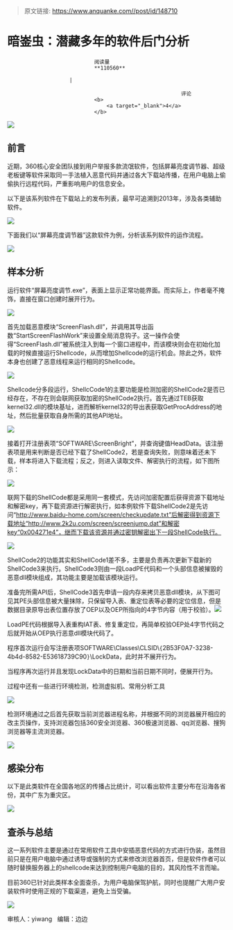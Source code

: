 > 原文链接: https://www.anquanke.com//post/id/148710 


# 暗崟虫：潜藏多年的软件后门分析


                                阅读量   
                                **110560**
                            
                        |
                        
                                                            评论
                                <b>
                                    <a target="_blank">4</a>
                                </b>
                                                                                    



[![](https://p3.ssl.qhimg.com/t01c8fb872127d3cfd9.jpg)](https://p3.ssl.qhimg.com/t01c8fb872127d3cfd9.jpg)

## 前言

近期，360核心安全团队接到用户举报多款流氓软件，包括屏幕亮度调节器、超级老板键等软件采取同一手法植入恶意代码并通过各大下载站传播，在用户电脑上偷偷执行远程代码，严重影响用户的信息安全。

以下是该系列软件在下载站上的发布列表，最早可追溯到2013年，涉及各类辅助软件。

[![](https://p5.ssl.qhimg.com/t01c9f9522f4c29fbab.png)](https://p5.ssl.qhimg.com/t01c9f9522f4c29fbab.png)

下面我们以“屏幕亮度调节器”这款软件为例，分析该系列软件的运作流程。

[![](https://p4.ssl.qhimg.com/t0126ddb471e304d680.png)](https://p4.ssl.qhimg.com/t0126ddb471e304d680.png)



## 样本分析

运行软件“屏幕亮度调节.exe”，表面上显示正常功能界面。而实际上，作者毫不掩饰，直接在窗口创建时展开行为。

[![](https://p3.ssl.qhimg.com/t010c8ed0f9fe6fbf92.png)](https://p3.ssl.qhimg.com/t010c8ed0f9fe6fbf92.png)

首先加载恶意模块“ScreenFlash.dll”，并调用其导出函数“StartScreenFlashWork”来设置全局消息钩子。这一操作会使得“ScreenFlash.dll”被系统注入到每一个窗口进程中，而该模块则会在初始化加载的时候直接运行Shellcode，从而增加Shellcode的运行机会。除此之外，软件本身也创建了恶意线程来运行相同的Shellcode。

[![](https://p5.ssl.qhimg.com/t01094288cabb2f556f.png)](https://p5.ssl.qhimg.com/t01094288cabb2f556f.png)

Shellcode分多段运行，ShellcCode1的主要功能是检测加密的ShellCode2是否已经存在，不存在则会联网获取加密的ShellCode2执行。首先通过TEB获取kernel32.dll的模块基址，进而解析kernel32的导出表获取GetProcAddress的地址，然后批量获取自身所需的其他API地址。

[![](https://p1.ssl.qhimg.com/t01549f2fa9ba7b079d.png)](https://p1.ssl.qhimg.com/t01549f2fa9ba7b079d.png)

接着打开注册表项“SOFTWARE\ScreenBright”，并查询键值HeadData。该注册表项是用来判断是否已经下载了ShellCode2，若是查询失败，则意味着还未下载，样本将进入下载流程；反之，则进入读取文件、解密执行的流程，如下图所示：

[![](https://p0.ssl.qhimg.com/t01fef66ca5f5850072.png)](https://p0.ssl.qhimg.com/t01fef66ca5f5850072.png)

联网下载的ShellCode都是采用同一套模式，先访问加密配置后获得资源下载地址和解密key，再下载资源进行解密执行，如本例软件下载ShellCode2是先访问“http://www.baidu-home.com/screen/checkupdate.txt”后解密得到资源下载地址“http://www.2k2u.com/screen/screenjump.dat”和解密key“0x004271e4”，继而下载该资源并通过密钥解密出下一段ShellCode执行。

[![](https://p3.ssl.qhimg.com/t016fabc438fb18fe0d.png)](https://p3.ssl.qhimg.com/t016fabc438fb18fe0d.png)

ShellCode2的功能其实和ShellCode1差不多，主要是负责再次更新下载新的ShellCode3来执行。ShellCode3则由一段LoadPE代码和一个头部信息被摧毁的恶意dll模块组成，其功能主要是加载该模块运行。

准备完所需API后，ShellCode3首先申请一段内存来拷贝恶意dll模块，从下图可见其PE头部信息被大量抹除，只保留导入表、重定位表等必要的定位信息，但是数据目录原导出表位置存放了OEP以及OEP所指向的4字节内容（用于校验）。[![](https://p2.ssl.qhimg.com/t01f04cd09cfc9dce75.png)](https://p2.ssl.qhimg.com/t01f04cd09cfc9dce75.png)

LoadPE代码根据导入表重构IAT表、修复重定位，再简单校验OEP处4字节代码之后就开始从OEP执行恶意dll模块代码了。

程序首次运行会写注册表项SOFTWARE\\Classes\\CLSID\\`{`2B53F0A7-3238-4b4d-8582-E53618739C90`}`\LockData，此时并不展开行为。

当程序再次运行并且发现LockData中的日期和当前日期不同时，便展开行为。

过程中还有一些进行环境检测，检测虚拟机、常用分析工具

[![](https://p4.ssl.qhimg.com/t01272a8c7e6f702fb3.png)](https://p4.ssl.qhimg.com/t01272a8c7e6f702fb3.png)

检测环境通过之后首先获取当前浏览器进程名称，并根据不同的浏览器展开相应的改主页操作，支持浏览器包括360安全浏览器、360极速浏览器、qq浏览器、搜狗浏览器等主流浏览器。

[![](https://p1.ssl.qhimg.com/t01e1eba2738841a5ca.png)](https://p1.ssl.qhimg.com/t01e1eba2738841a5ca.png)

## 感染分布

以下是此类软件在全国各地区的传播占比统计，可以看出软件主要分布在沿海各省份，其中广东为重灾区。

[![](https://p5.ssl.qhimg.com/t0155ef569db890626b.png)](https://p5.ssl.qhimg.com/t0155ef569db890626b.png)



## 查杀与总结

这一系列软件主要是通过在常用软件工具中安插恶意代码的方式进行伪装，虽然目前只是在用户电脑中通过诱导或强制的方式来修改浏览器首页，但是软件作者可以随时替换服务器上的shellcode来达到控制用户电脑的目的，其风险性不言而喻。

目前360已针对此类样本全面查杀，为用户电脑保驾护航，同时也提醒广大用户安装软件时使用正规的下载渠道，避免上当受骗。

[![](https://p1.ssl.qhimg.com/t01ca3aa3818ec2cb28.png)](https://p1.ssl.qhimg.com/t01ca3aa3818ec2cb28.png)

审核人：yiwang   编辑：边边
